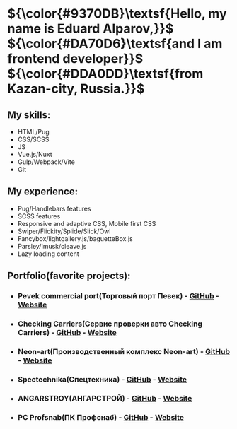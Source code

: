 # $`{\color{#9370DB}\textsf{Hello, my name is Eduard Alparov,}}`$<br> $`{\color{#DA70D6}\textsf{and I am frontend developer}}`$<br> $`{\color{#DDA0DD}\textsf{from Kazan-city, Russia.}}`$

## My skills:

- $`{\textsf{HTML/Pug}}`$
- $`{\textsf{CSS/SCSS}}`$
- $`{\textsf{JS}}`$
- $`{\textsf{Vue.js/Nuxt}}`$
- $`{\textsf{Gulp/Webpack/Vite}}`$
- $`{\textsf{Git}}`$

## My experience:
- $`{\textsf{Pug/Handlebars features}}`$
- $`{\textsf{SCSS features}}`$
- $`{\textsf{Responsive and adaptive CSS, Mobile first CSS}}`$
- $`{\textsf{Swiper/Flickity/Splide/Slick/Owl}}`$
- $`{\textsf{Fancybox/lightgallery.js/baguetteBox.js}}`$
- $`{\textsf{Parsley/Imusk/cleave.js}}`$
- $`{\textsf{Lazy loading content}}`$

## Portfolio(favorite projects):

- ### Pevek commercial port(Торговый порт Певек) - [GitHub](https://github.com/EduardoAlparov/morport-pevek) - [Website](https://morport-pevek.ru/)
- ### Checking Carriers(Сервис проверки авто Checking Carriers) - [GitHub](https://github.com/EduardoAlparov/CheckingCarrier) - [Website](https://info.checking-carriers.ru/)
- ### Neon-art(Производственный комплекс Neon-art) - [GitHub](https://github.com/EduardoAlparov/neon-art) - [Website](https://www.neonart.ru/lp/jobs/)
- ### Spectechnika(Спецтехника) - [GitHub](https://github.com/EduardoAlparov/spectechnika) - [Website](https://eduardoalparov.github.io/spectechnika/)
- ### ANGARSTROY(АНГАРСТРОЙ) - [GitHub](https://github.com/EduardoAlparov/accent-Hangar) - [Website](https://eduardoalparov.github.io/accent-Hangar/)
- ### PC Profsnab(ПК Профснаб) - [GitHub](https://github.com/EduardoAlparov/accent-Hangar) - [Website](https://pk-profsnab.ru/)
